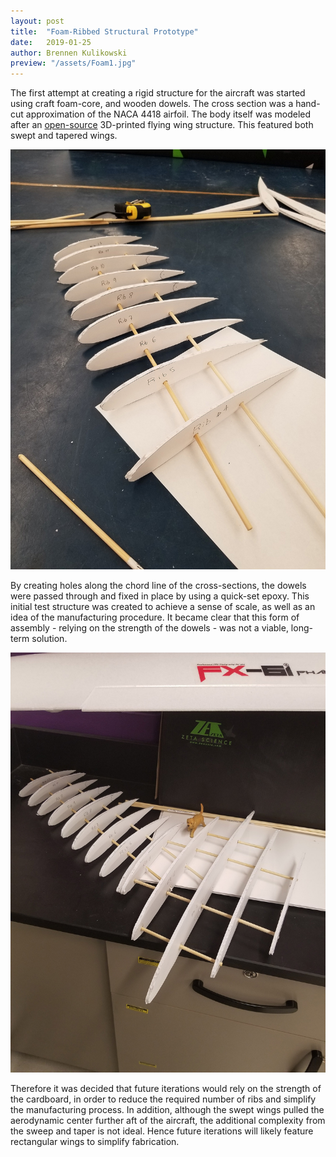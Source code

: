 ```yaml
---
layout: post
title:  "Foam-Ribbed Structural Prototype"
date:   2019-01-25
author: Brennen Kulikowski
preview: "/assets/Foam1.jpg"
---
```


The first attempt at creating a rigid structure for the aircraft was started using craft foam-core, and wooden dowels.
The cross section was a hand-cut approximation of the NACA 4418 airfoil. The body itself was modeled after an
[open-source](https://www.circuitgrove.com/products/openrc-swift-freeopen) 3D-printed flying wing structure. This featured
both swept and tapered wings.


![Foamcore Wing](/assets/Foam1.jpg)


By creating holes along the chord line of the cross-sections, the dowels were passed through and fixed in place by using
a quick-set epoxy. This initial test structure was created to achieve a sense of scale, as well as an idea of the manufacturing procedure.
It became clear that this form of assembly - relying on the strength of the dowels - was not a viable, long-term solution.


![Foamcore Fuselage and Wing](/assets/Foam3.jpg)


Therefore it was decided that future iterations would rely on the strength of the cardboard, in order to reduce the required
number of ribs and simplify the manufacturing process. In addition, although the swept wings pulled the aerodynamic center further
aft of the aircraft, the additional complexity from the sweep and taper is not ideal. Hence future iterations will likely feature
rectangular wings to simplify fabrication.
